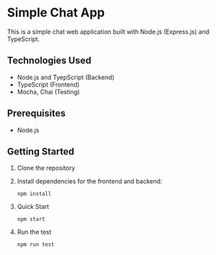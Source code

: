 # Simple Chat App

This is a simple chat web application built with Node.js (Express.js) and TypeScript.

## Technologies Used

- Node.js and TyepScript (Backend)
- TypeScript (Frontend)
- Mocha, Chai (Testing)

## Prerequisites

- Node.js 

## Getting Started

1. Clone the repository

2. Install dependencies for the frontend and backend:

   `npm install`
  
3. Quick Start

   `npm start`

4. Run the test

   `npm run test`

